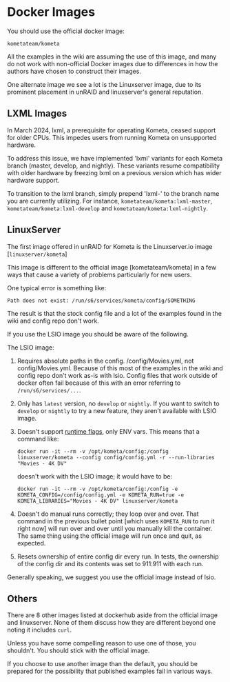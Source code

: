 # Docker Images

You should use the official docker image:

```
kometateam/kometa
```

All the examples in the wiki are assuming the use of this image, and many do not work with non-official Docker images due to differences in how the authors have chosen to construct their images.

One alternate image we see a lot is the Linuxserver image, due to its prominent placement in unRAID and linuxserver's general reputation.

## LXML Images

In March 2024, lxml, a prerequisite for operating Kometa, ceased support for older CPUs. This impedes users from running Kometa on unsupported hardware.

To address this issue, we have implemented 'lxml' variants for each Kometa branch (master, develop, and nightly). These variants resume compatibility with older hardware by freezing lxml on a previous version which has wider hardware support.

To transition to the lxml branch, simply prepend 'lxml-' to the branch name you are currently utilizing. For instance, `kometateam/kometa:lxml-master`, `kometateam/kometa:lxml-develop` and `kometateam/kometa:lxml-nightly`.

## LinuxServer

The first image offered in unRAID for Kometa is the Linuxserver.io image [`linuxserver/kometa`]

This image is different to the official image [kometateam/kometa] in a few ways that cause a variety of problems particularly for new users.

One typical error is something like:

```
Path does not exist: /run/s6/services/kometa/config/SOMETHING
```

The result is that the stock config file and a lot of the examples found in the wiki and config repo don't work.

If you use the LSIO image you should be aware of the following.

The LSIO image:

1. Requires absolute paths in the config. /config/Movies.yml, not config/Movies.yml. Because of this most of the examples in the wiki and config repo don't work as-is with lsio. Config files that work outside of docker often fail because of this with an error referring to `/run/s6/services/...`.

2. Only has `latest` version, no `develop` or `nightly`. If you want to switch to `develop` or `nightly` to try a new feature, they aren't available with LSIO image.

3. Doesn't support [runtime flags](../environmental.md), only ENV vars. This means that a command like:

   ```
   docker run -it --rm -v /opt/kometa/config:/config linuxserver/kometa --config config/config.yml -r --run-libraries "Movies - 4K DV"
   ```

   doesn't work with the LSIO image; it would have to be:

   ```
   docker run -it --rm -v /opt/kometa/config:/config -e KOMETA_CONFIG=/config/config.yml -e KOMETA_RUN=true -e KOMETA_LIBRARIES="Movies - 4K DV" linuxserver/kometa
   ```

4. Doesn't do manual runs correctly; they loop over and over. That command in the previous bullet point [which uses `KOMETA_RUN` to run it right now] will run over and over until you manually kill the container.  The same thing using the official image will run once and quit, as expected.

5. Resets ownership of entire config dir every run. In tests, the ownership of the config dir and its contents was set to 911:911 with each run.

Generally speaking, we suggest you use the official image instead of lsio.

## Others

There are 8 other images listed at dockerhub aside from the official image and linuxserver.  None of them discuss how they are different beyond one noting it includes `curl`.

Unless you have some compelling reason to use one of those, you shouldn't.  You should stick with the official image.

If you choose to use another image than the default, you should be prepared for the possibility that published examples fail in various ways.